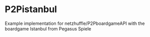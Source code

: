 # P2Pistanbul
Example implementation for netzhuffle/P2PboardgameAPI with the boardgame Istanbul from Pegasus Spiele
